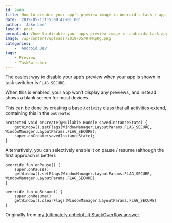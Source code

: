 ```yaml
---
id: 2488
title: How to disable your app's preview image in Android's task / app switcher
date: '2019-05-13T15:00:42+01:00'
author: 'Jake Lee'
layout: post
permalink: /how-to-disable-your-apps-preview-image-in-androids-task-app-switcher/
image: /wp-content/uploads/2019/05/0TMKpKg.png
categories:
    - 'Android Dev'
tags:
    - Preview
    - TaskSwitcher
---
```


The easiest way to disable your app’s preview when your app is shown in task switcher is `FLAG_SECURE`.

When this is enabled, your app won’t display any previews, and instead shows a blank screen for most devices.

This can be done by creating a base `Activity` class that all activities extend, containing this in the `onCreate`:

```
protected void onCreate(@Nullable Bundle savedInstanceState) {
    getWindow().setFlags(WindowManager.LayoutParams.FLAG_SECURE, WindowManager.LayoutParams.FLAG_SECURE);
    super.onCreate(savedInstanceState);
}
```

Alternatively, you can selectively enable it on pause / resume (although the first approach is better):

```
override fun onPause() {
    super.onPause()
    getWindow().setFlags(WindowManager.LayoutParams.FLAG_SECURE, WindowManager.LayoutParams.FLAG_SECURE)
}

override fun onResume() {
    super.onResume()
    getWindow().clearFlags(WindowManager.LayoutParams.FLAG_SECURE)
}
```

Originally from [my (ultimately unhelpful) StackOverflow answer](https://stackoverflow.com/a/56043235/608312).